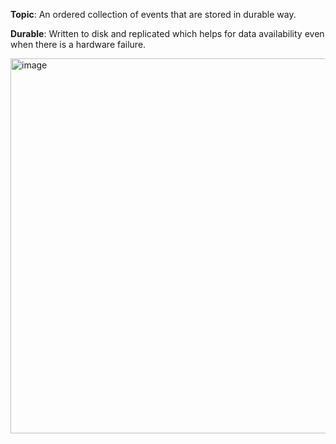 **Topic**: An ordered collection of events that are stored in durable way.

**Durable**: Written to disk and replicated which helps for data availability even when there is a hardware failure.

<img width="600" alt="image" src="https://user-images.githubusercontent.com/19406666/201483121-5087dad2-c63c-42a2-b813-4bfe661f4652.png">
